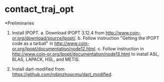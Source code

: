 # contact_traj_opt

*Preliminaries

1. Install IPOPT.
 a. Download IPOPT 3.12.4 from http://www.coin-or.org/download/source/Ipopt/.
 b. Follow instruction "Getting the IPOPT code as a tarball" in http://www.coin-or.org/Ipopt/documentation/node12.html.
 c. Follow instruction in http://www.coin-or.org/Ipopt/documentation/node13.html to install ASL, BLAS, LAPACK, HSL, and METIS. 

2. Install dart-modified from https://github.com/robinzhoucmu/dart_modified.



